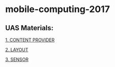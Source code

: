 # mobile-computing-2017

## UAS Materials:

[1. CONTENT PROVIDER](https://www.tutorialspoint.com/android/android_content_providers.htm)

[2. LAYOUT](https://www.tutorialspoint.com/android/android_user_interface_layouts.htm)

[3. SENSOR](https://www.tutorialspoint.com/android/android_sensors.htm)
